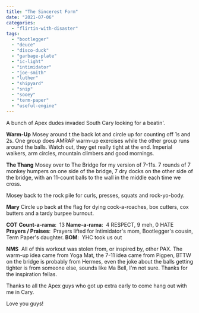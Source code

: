 ```yaml
---
title: "The Sincerest Form"
date: "2021-07-06"
categories: 
  - "flirtin-with-disaster"
tags: 
  - "bootlegger"
  - "deuce"
  - "disco-duck"
  - "garbage-plate"
  - "ic-light"
  - "intimidator"
  - "joe-smith"
  - "luther"
  - "shipyard"
  - "snip"
  - "sooey"
  - "term-paper"
  - "useful-engine"
---
```


A bunch of Apex dudes invaded South Cary looking for a beatin'.

**Warm-Up** Mosey around t the back lot and circle up for counting off 1s and 2s. One group does AMRAP warm-up exercises while the other group runs around the balls. Watch out, they get really tight at the end. Imperial walkers, arm circles, mountain climbers and good mornings.

**The Thang** Mosey over to The Bridge for my version of 7-11s. 7 rounds of 7 monkey humpers on one side of the bridge, 7 dry docks on the other side of the bridge, with an 11-count balls to the wall in the middle each time we cross.

Mosey back to the rock pile for curls, presses, squats and rock-yo-body.

**Mary** Circle up back at the flag for dying cock-a-roaches, box cutters, cox butters and a tardy burpee burnout.

**COT** **Count-a-rama**:  13 **Name-a-rama**:  4 RESPECT, 9 meh, 0 HATE **Prayers / Praises**:  Prayers lifted for Intimidator's mom, Bootlegger's cousin, Term Paper's daughter. **BOM**:  YHC took us out

**NMS**  All of this workout was stolen from, or inspired by, other PAX. The warm-up idea came from Yoga Mat, the 7-11 idea came from Pigpen, BTTW on the bridge is probably from Hermes, even the joke about the balls getting tighter is from someone else, sounds like Ma Bell, I'm not sure. Thanks for the inspiration fellas.

Thanks to all the Apex guys who got up extra early to come hang out with me in Cary.

Love you guys!
